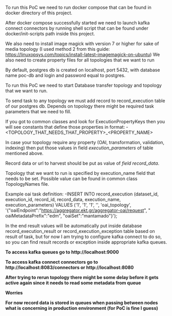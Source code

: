To run this PoC we need to run docker compose that can be found in docker directory of this project.

After docker compose successfully started we need to launch kafka connect connectors by running shell script that can be
found under docker/init-scripts path inside this project.

We also need to install image magick with version 7 or higher for sake of media topology (I used method 2 from this
guide: https://linuxopsys.com/topics/install-latest-imagemagick-on-ubuntu)
We also need to create property files for all topologies that we want to run

By default, postgres db is created on localhost, port 5432, with database name poc-db and login and password equal to
postgres.

To run this PoC we need to start Database transfer topology and topology that we want to run.

To send task to any topology we must add record to record_execution table of our postgres db.
Depends on topology there might be required task parameters that we need to fill.

If you got to common classes and look for ExecutionPropertyKeys then you will see constants that define those properties
in format:
-<TOPOLOGY_THAT_NEEDS_THAT_PROPERTY>_<PROPERTY_NAME>

In case your topology require any property (OAI, transformation, validation, indexing) then put those values in field
_execution_parameters_ of table mentioned above.

Record data or url to harvest should be put as value of _field record_data_.

Topology that we want to run is specified by execution_name field that needs to be set. Possible value can be found in
common class TopologyNames file.

Example oai task definition:
-INSERT INTO record_execution (dataset_id, execution_id, record_id, record_data, execution_name, execution_parameters)
VALUES ('1', '1', '1', '', 'oai_topology', '{"oaiEndpoint":"https://aggregator.ekt.gr/aggregator-oai/request", "
oaiMetadataPrefix":"edm", "oaiSet":"mantamado"}');

In the end result values will be automatically put inside database record_execution_result or record_execution_exception
table based on result of task, but for now I am trying to configure kafka connect to do so, so you can find result
records or exception inside appropriate kafka queues.

**To access kafka queues go to http://localhost:9000**

**To access kafka connect connectors go to http://localhost:8083/connectors or http://localhost:8080**

**After trying to rerun topology there might be some delay before it gets active again since it needs to read some
metadata from queue**

**Worries**

**For now record data is stored in queues when passing between nodes what is concerning in production environment (for
PoC is fine I guess)**